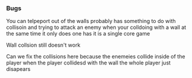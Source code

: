 ### Bugs ###

You can telpeport out of the walls probably has something to do with collisoin and trying to attack an enemy when your colldoing with a wall at the same time it only does one has it is a single core game

Wall collsion still doesn't work

Can we fix the collisions here because the enemeies collide inside of the player when the player collidesd with the wall the whole player just disapears